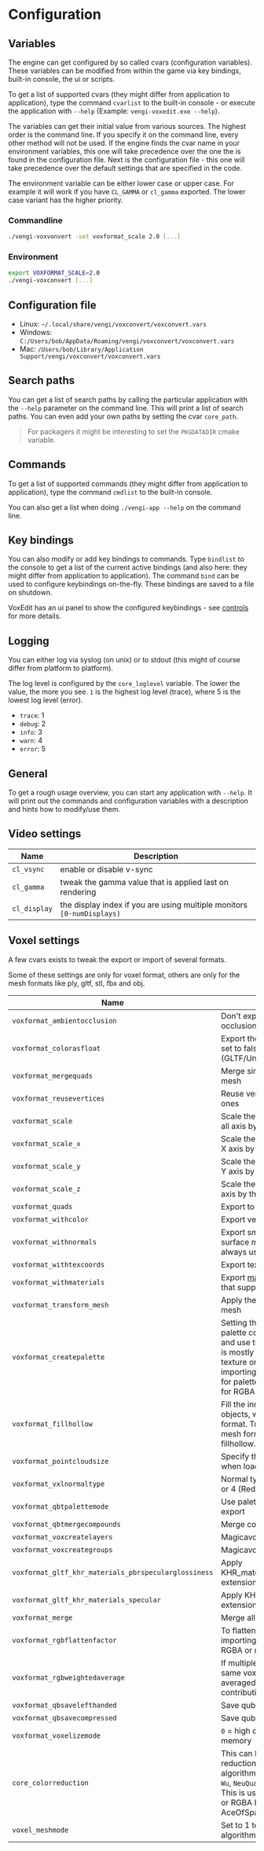 # Configuration

## Variables

The engine can get configured by so called cvars (configuration variables). These variables can be modified from within
the game via key bindings, built-in console, the ui or scripts.

To get a list of supported cvars (they might differ from application to application), type the command `cvarlist` to the
built-in console - or execute the application with `--help` (Example: `vengi-voxedit.exe --help`).

The variables can get their initial value from various sources. The highest order is the command line. If you specify it on
the command line, every other method will not be used. If the engine finds the cvar name in your environment variables, this
one will take precedence over the one the is found in the configuration file. Next is the configuration file - this one will
take precedence over the default settings that are specified in the code.

The environment variable can be either lower case or upper case. For example it will work if you have `CL_GAMMA` or `cl_gamma`
exported. The lower case variant has the higher priority.

### Commandline

```bash
./vengi-voxvonvert -set voxformat_scale 2.0 [...]
```

### Environment

```bash
export VOXFORMAT_SCALE=2.0
./vengi-voxconvert [...]
```

## Configuration file

* Linux: `~/.local/share/vengi/voxconvert/voxconvert.vars`
* Windows: `C:/Users/bob/AppData/Roaming/vengi/voxconvert/voxconvert.vars`
* Mac: `/Users/bob/Library/Application Support/vengi/voxconvert/voxconvert.vars`

## Search paths

You can get a list of search paths by calling the particular application with the `--help` parameter on the command line. This will print a list of search paths. You can even add your own paths by setting the cvar `core_path`.

> For packagers it might be interesting to set the `PKGDATADIR` cmake variable.

## Commands

To get a list of supported commands (they might differ from application to application), type the command `cmdlist` to the built-in console.

You can also get a list when doing `./vengi-app --help` on the command line.

## Key bindings

You can also modify or add key bindings to commands. Type `bindlist` to the console to get a list of the current active bindings
(and also here: they might differ from application to application). The command `bind` can be used to configure keybindings on-the-fly. These bindings are saved to a file on shutdown.

VoxEdit has an ui panel to show the configured keybindings - see [controls](voxedit/Controls.md) for more details.

## Logging

You can either log via syslog (on unix) or to stdout (this might of course differ from platform to platform).

The log level is configured by the `core_loglevel` variable. The lower the value, the more you see. `1` is the highest log level
(trace), where 5 is the lowest log level (error).

* `trace`: 1
* `debug`: 2
* `info`: 3
* `warn`: 4
* `error`: 5

## General

To get a rough usage overview, you can start any application with `--help`. It will print out the commands and configuration variables
with a description and hints how to modify/use them.

## Video settings

| Name                          | Description                                                                              |
| ----------------------------- | ---------------------------------------------------------------------------------------- |
| `cl_vsync`                    | enable or disable v-sync                                                                 |
| `cl_gamma`                    | tweak the gamma value that is applied last on rendering                                  |
| `cl_display`                  | the display index if you are using multiple monitors `[0-numDisplays)`                   |

## Voxel settings

A few cvars exists to tweak the export or import of several formats.

Some of these settings are only for voxel format, others are only for the mesh formats like ply, gltf, stl, fbx and obj.

| Name                          | Description                                                                              | Example      |
| ----------------------------- | ---------------------------------------------------------------------------------------- | ------------ |
| `voxformat_ambientocclusion`  | Don't export extra quads for ambient occlusion voxels                                    | true/false   |
| `voxformat_colorasfloat`      | Export the vertex colors as float or - if set to false - as byte values (GLTF/Unreal)    | true/false   |
| `voxformat_mergequads`        | Merge similar quads to optimize the mesh                                                 | true/false   |
| `voxformat_reusevertices`     | Reuse vertices or always create new ones                                                 | true/false   |
| `voxformat_scale`             | Scale the vertices for voxelization on all axis by the given factor                      | 1.0          |
| `voxformat_scale_x`           | Scale the vertices for voxelization on X axis by the given factor                        | 1.0          |
| `voxformat_scale_y`           | Scale the vertices for voxelization on Y axis by the given factor                        | 1.0          |
| `voxformat_scale_z`           | Scale the vertices for voxelization on Z axis by the given factor                        | 1.0          |
| `voxformat_quads`             | Export to quads                                                                          | true/false   |
| `voxformat_withcolor`         | Export vertex colors                                                                     | true/false   |
| `voxformat_withnormals`       | Export smoothed normals for cubic surface meshes (marching cubes always uses normals)    | true/false   |
| `voxformat_withtexcoords`     | Export texture coordinates                                                               | true/false   |
| `voxformat_withmaterials`     | Export [material](Material.md) properties for formats that supports this                 | true/false   |
| `voxformat_transform_mesh`    | Apply the keyframe transform to the mesh                                                 | true/false   |
| `voxformat_createpalette`     | Setting this to false will use use the palette configured by `palette` cvar and use those colors as a target. This is mostly useful for meshes with either texture or vertex colors or when importing rgba colors. This is not used for palette based formats - but also for RGBA based formats. | true/false   |
| `voxformat_fillhollow`        | Fill the inner parts of completely close objects, when voxelizing a mesh format. To fill the inner parts for non mesh formats, you can use the fillhollow.lua script. | true/false   |
| `voxformat_pointcloudsize`    | Specify the side length for the voxels when loading a point cloud                        | 1            |
| `voxformat_vxlnormaltype`     | Normal type for VXL format - 2 (TS) or 4 (RedAlert2)                                     | 2/4          |
| `voxformat_qbtpalettemode`    | Use palette mode in qubicle qbt export                                                   | true/false   |
| `voxformat_qbtmergecompounds` | Merge compounds in qbt export                                                            | true/false   |
| `voxformat_voxcreatelayers`   | Magicavoxel vox layers                                                                   | true/false   |
| `voxformat_voxcreategroups`   | Magicavoxel vox groups                                                                   | true/false   |
| `voxformat_gltf_khr_materials_pbrspecularglossiness` | Apply KHR_materials_pbrSpecularGlossiness extension on saving gltf files | true/false   |
| `voxformat_gltf_khr_materials_specular`              | Apply KHR_materials_specular extension on saving gltf files       | true/false   |
| `voxformat_merge`             | Merge all models into one object                                                         | true/false   |
| `voxformat_rgbflattenfactor`  | To flatten the RGB colors when importing volumes (0-255) from RGBA or mesh based formats | 1            |
| `voxformat_rgbweightedaverage`| If multiple triangles contribute to the same voxel the color values are averaged based on their area contribution | true/false   |
| `voxformat_qbsavelefthanded`  | Save qubicle format as left handed                                                       | true/false   |
| `voxformat_qbsavecompressed`  | Save qubicle with RLE compression                                                        | true/false   |
| `voxformat_voxelizemode`      | `0` = high quality, `1` = faster and less memory                                         | 0/1          |
| `core_colorreduction`         | This can be used to tweak the color reduction by switching to a different algorithm. Possible values are `Octree`, `Wu`, `NeuQuant`, `KMeans` and `MedianCut`. This is useful for mesh based formats or RGBA based formats like e.g. AceOfSpades vxl. | Octree       |
| `voxel_meshmode`              | Set to 1 to use the marching cubes algorithm to produce the mesh                         | 0/1          |
